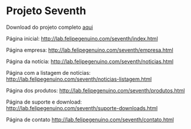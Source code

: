 Projeto Seventh
=======

Download do projeto completo <a href="https://github.com/felipegenuino/agencia-labbo-projeto-seventh/archive/master.zip"> aqui</a> 

<p>Página inicial: <a target="_blank" href="http://lab.felipegenuino.com/seventh/index.html">   http://lab.felipegenuino.com/seventh/index.html </a> </p>

<p>Página empresa: <a target="_blank" href="http://lab.felipegenuino.com/seventh/empresa.html">   http://lab.felipegenuino.com/seventh/empresa.html </a> </p>

<p>Página da notícia: <a target="_blank" href="http://lab.felipegenuino.com/seventh/noticias.html">   http://lab.felipegenuino.com/seventh/noticias.html </a> </p>

<p>Página com a listagem de notícias: <a target="_blank" href="http://lab.felipegenuino.com/seventh/noticias-listagem.html">   http://lab.felipegenuino.com/seventh/noticias-listagem.html </a> </p>

<p>Página dos produtos: <a target="_blank" href="http://lab.felipegenuino.com/seventh/produtos.html">   http://lab.felipegenuino.com/seventh/produtos.html </a> </p>

<p>Página de suporte e download: <a target="_blank" href="http://lab.felipegenuino.com/seventh/suporte-downloads.html">   http://lab.felipegenuino.com/seventh/suporte-downloads.html </a> </p>

<p>Página de contato <a target="_blank" href="http://lab.felipegenuino.com/seventh/contato.html">   http://lab.felipegenuino.com/seventh/contato.html</a> </p>
